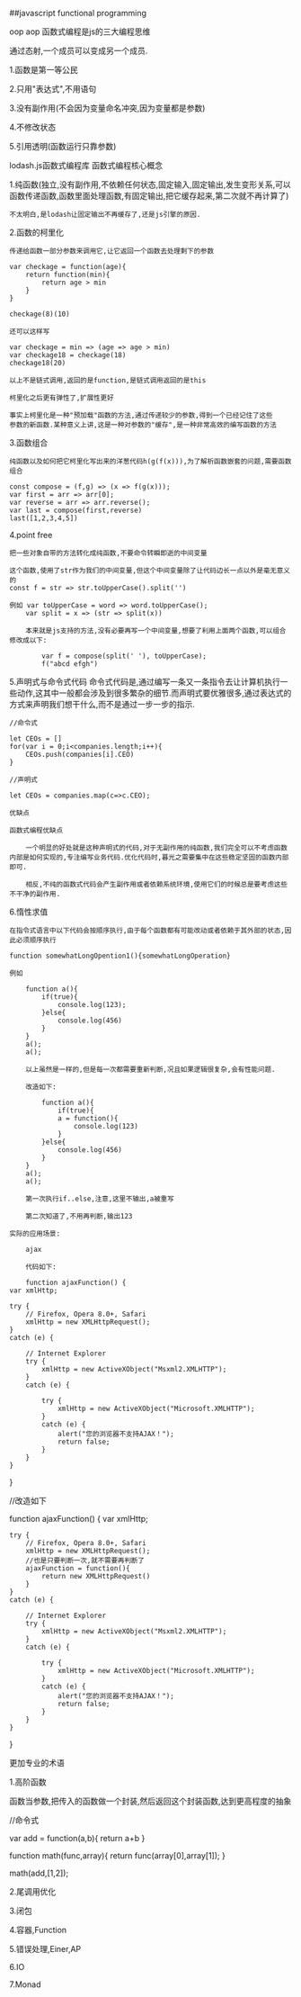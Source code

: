 ##javascript functional programming

oop aop 函数式编程是js的三大编程思维

通过态射,一个成员可以变成另一个成员.

1.函数是第一等公民

2.只用"表达式",不用语句

3.没有副作用(不会因为变量命名冲突,因为变量都是参数)

4.不修改状态

5.引用透明(函数运行只靠参数)


lodash.js函数式编程库
函数式编程核心概念

1.纯函数(独立,没有副作用,不依赖任何状态,固定输入,固定输出,发生变形关系,可以函数传递函数,函数里面处理函数,有固定输出,把它缓存起来,第二次就不再计算了)

    不太明白,是lodash让固定输出不再缓存了,还是js引擎的原因.

2.函数的柯里化

    传递给函数一部分参数来调用它,让它返回一个函数去处理剩下的参数

    var checkage = function(age){
        return function(min){
            return age > min
        }
    }

    checkage(8)(10)

    还可以这样写

    var checkage = min => (age => age > min)
    var checkage18 = checkage(18)
    checkage18(20)

    以上不是链式调用,返回的是function,是链式调用返回的是this
    
    柯里化之后更有弹性了,扩展性更好

    事实上柯里化是一种"预加载"函数的方法,通过传递较少的参数,得到一个已经记住了这些
    参数的新函数.某种意义上讲,这是一种对参数的"缓存",是一种非常高效的编写函数的方法

3.函数组合

    纯函数以及如何把它柯里化写出来的洋葱代码h(g(f(x))),为了解析函数嵌套的问题,需要函数组合

    const compose = (f,g) => (x => f(g(x)));
    var first = arr => arr[0];
    var reverse = arr => arr.reverse();
    var last = compose(first,reverse)
    last([1,2,3,4,5])

4.point free

    把一些对象自带的方法转化成纯函数,不要命令转瞬即逝的中间变量

    这个函数,使用了str作为我们的中间变量,但这个中间变量除了让代码边长一点以外是毫无意义的
    const f = str => str.toUpperCase().split('')

    例如 var toUpperCase = word => word.toUpperCase();
        var split = x => (str => split(x))

        本来就是js支持的方法,没有必要再写一个中间变量,想要了利用上面两个函数,可以组合修改成以下:

            var f = compose(split(' '), toUpperCase);
            f("abcd efgh")


5.声明式与命令式代码
    命令式代码是,通过编写一条又一条指令去让计算机执行一些动作,这其中一般都会涉及到很多繁杂的细节.而声明式要优雅很多,通过表达式的方式来声明我们想干什么,而不是通过一步一步的指示.

    //命令式

    let CEOs = []
    for(var i = 0;i<companies.length;i++){
        CEOs.push(companies[i].CEO)
    }

    //声明式

    let CEOs = companies.map(c=>c.CEO);

    优缺点

    函数式编程优缺点

        一个明显的好处就是这种声明式的代码,对于无副作用的纯函数,我们完全可以不考虑函数内部是如何实现的,专注编写业务代码.优化代码时,暮光之需要集中在这些稳定坚固的函数内部即可.

        相反,不纯的函数式代码会产生副作用或者依赖系统环境,使用它们的时候总是要考虑这些不干净的副作用.

6.惰性求值

    在指令式语言中以下代码会按顺序执行,由于每个函数都有可能改动或者依赖于其外部的状态,因此必须顺序执行

    function somewhatLongOpention1(){somewhatLongOperation}

    例如

        function a(){
            if(true){
                console.log(123);
            }else{
                console.log(456)
            }
        }
        a();
        a();

        以上虽然是一样的,但是每一次都需要重新判断,况且如果逻辑很复杂,会有性能问题.

        改造如下:
     
            function a(){
                if(true){
                a = function(){
                    console.log(123)
                }
            }else{
                console.log(456)
            }
        }
        a();
        a();

        第一次执行if..else,注意,这里不输出,a被重写

        第二次知道了,不用再判断,输出123

    实际的应用场景:

        ajax

        代码如下:

        function ajaxFunction() {
    var xmlHttp;

    try {
        // Firefox, Opera 8.0+, Safari
        xmlHttp = new XMLHttpRequest();
    }
    catch (e) {

        // Internet Explorer
        try {
            xmlHttp = new ActiveXObject("Msxml2.XMLHTTP");
        }
        catch (e) {

            try {
                xmlHttp = new ActiveXObject("Microsoft.XMLHTTP");
            }
            catch (e) {
                alert("您的浏览器不支持AJAX！");
                return false;
            }
        }
    }
}


//改造如下


function ajaxFunction() {
    var xmlHttp;

    try {
        // Firefox, Opera 8.0+, Safari
        xmlHttp = new XMLHttpRequest();
        //也是只要判断一次,就不需要再判断了
        ajaxFunction = function(){
            return new XMLHttpRequest()
        }
    }
    catch (e) {

        // Internet Explorer
        try {
            xmlHttp = new ActiveXObject("Msxml2.XMLHTTP");
        }
        catch (e) {

            try {
                xmlHttp = new ActiveXObject("Microsoft.XMLHTTP");
            }
            catch (e) {
                alert("您的浏览器不支持AJAX！");
                return false;
            }
        }
    }
}




更加专业的术语

1.高阶函数

函数当参数,把传入的函数做一个封装,然后返回这个封装函数,达到更高程度的抽象

//命令式

var add = function(a,b){
    return a+b
}

function math(func,array){
    return func(array[0],array[1]);
}

math(add,[1,2]);



2.尾调用优化

3.闭包

4.容器,Function

5.错误处理,Einer,AP

6.IO

7.Monad


